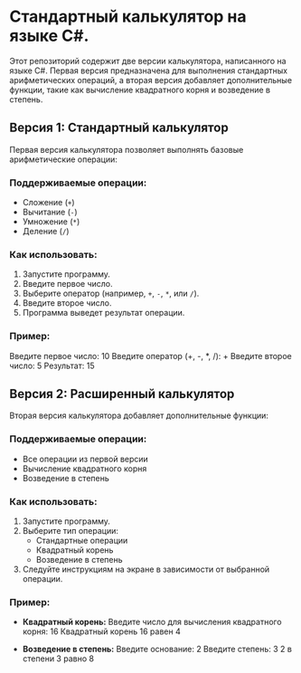 # Стандартный калькулятор на языке C#.
Этот репозиторий содержит две версии калькулятора, написанного на языке C#. Первая версия предназначена для выполнения стандартных арифметических операций, а вторая версия добавляет дополнительные функции, такие как вычисление квадратного корня и возведение в степень.

## Версия 1: Стандартный калькулятор

Первая версия калькулятора позволяет выполнять базовые арифметические операции:

### Поддерживаемые операции:
- Сложение (`+`)
- Вычитание (`-`)
- Умножение (`*`)
- Деление (`/`)

### Как использовать:
1. Запустите программу.
2. Введите первое число.
3. Выберите оператор (например, `+`, `-`, `*`, или `/`).
4. Введите второе число.
5. Программа выведет результат операции.
### Пример:
Введите первое число: 10
Введите оператор (+, -, *, /):  +
Введите второе число: 5
Результат: 15
## Версия 2: Расширенный калькулятор

Вторая версия калькулятора добавляет дополнительные функции:

### Поддерживаемые операции:
- Все операции из первой версии
- Вычисление квадратного корня
- Возведение в степень

### Как использовать:
1. Запустите программу.
2. Выберите тип операции:
   - Стандартные операции
   - Квадратный корень
   - Возведение в степень
3. Следуйте инструкциям на экране в зависимости от выбранной операции.

### Пример:
- **Квадратный корень:**
Введите число для вычисления квадратного корня: 16
Квадратный корень 16 равен 4


- **Возведение в степень:**
Введите основание: 2
Введите степень: 3
2 в степени 3 равно 8
